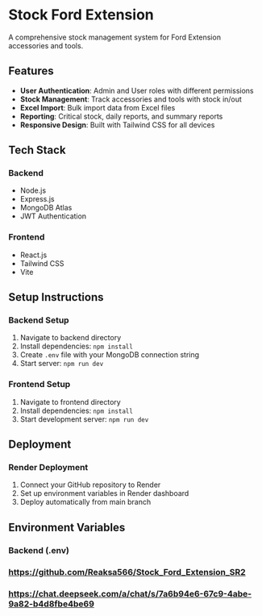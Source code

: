 # Stock Ford Extension

A comprehensive stock management system for Ford Extension accessories and tools.

## Features

- **User Authentication**: Admin and User roles with different permissions
- **Stock Management**: Track accessories and tools with stock in/out
- **Excel Import**: Bulk import data from Excel files
- **Reporting**: Critical stock, daily reports, and summary reports
- **Responsive Design**: Built with Tailwind CSS for all devices

## Tech Stack

### Backend
- Node.js
- Express.js
- MongoDB Atlas
- JWT Authentication

### Frontend
- React.js
- Tailwind CSS
- Vite

## Setup Instructions

### Backend Setup
1. Navigate to backend directory
2. Install dependencies: `npm install`
3. Create `.env` file with your MongoDB connection string
4. Start server: `npm run dev`

### Frontend Setup
1. Navigate to frontend directory
2. Install dependencies: `npm install`
3. Start development server: `npm run dev`

## Deployment

### Render Deployment
1. Connect your GitHub repository to Render
2. Set up environment variables in Render dashboard
3. Deploy automatically from main branch

## Environment Variables

### Backend (.env) 




### https://github.com/Reaksa566/Stock_Ford_Extension_SR2

### https://chat.deepseek.com/a/chat/s/7a6b94e6-67c9-4abe-9a82-b4d8fbe4be69